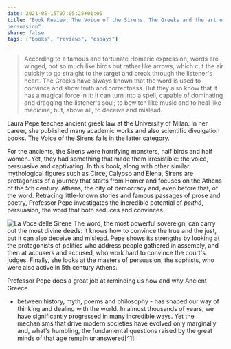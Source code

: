 ```yaml
---
date: 2021-05-15T07:05:25+01:00
title: "Book Review: The Voice of the Sirens. The Greeks and the art of
persuasion"
share: false
tags: ["books", "reviews", "essays"]
---
```

> According to a famous and fortunate Homeric expression, words are winged, not
> so much like birds but rather like arrows, which cut the air quickly to go
> straight to the target and break through the listener's heart. The Greeks
> have always known that the word is used to convince and show truth and
> correctness. But they also know that it has a magical force in it: it can
> turn into a spell, capable of dominating and dragging the listener's soul; to
> bewitch like music and to heal like medicine; but, above all, to deceive and
> mislead. 

Laura Pepe teaches ancient greek law at the University of Milan. In her career,
she published many academic works and also scientific divulgation books. The
Voice of the Sirens falls in the latter category.

For the ancients, the Sirens were horrifying monsters, half birds and half
women. Yet, they had something that made them irresistible: the voice,
persuasive and captivating. In this book, along with other similar mythological
figures such as Circe, Calypso and Elena, Sirens are protagonists of a journey
that starts from Homer and focuses on the Athens of the 5th century. Athens,
the city of democracy and, even before that, of the word. Retracing
little-known stories and famous passages of prose and poetry, Professor Pepe
investigates the incredible potential of *peithó*, persuasion, the word that
both seduces and convinces. 

![La Voce delle Sirene](/images/la-voce-delle-sirene.jpg#right)
The word, the most powerful sovereign, can carry out the most divine deeds: it
knows how to convince the true and the just, but it can also deceive and
mislead. Pepe shows its strengths by looking at the protagonists of politics
who address people gathered in assembly, and then at accusers and accused, who
work hard to convince the court's judges. Finally, she looks at the masters of
persuasion, the sophists, who were also active in 5th century Athens.

Professor Pepe does a great job at reminding us how and why Ancient Greece
- between history, myth, poems and philosophy - has shaped our way of thinking
and dealing with the world. In almost thousands of years, we have significantly
progressed in many incredible ways. Yet the mechanisms that drive modern
societies have evolved only marginally and, what's humbling, the fundamental
questions raised by the great minds of that age remain unanswered[^1].

